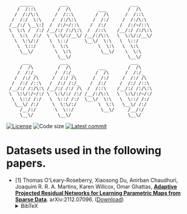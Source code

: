 <!-- # datasets -->

	     _____          ___                       ___     
	    /  /::\        /  /\          ___        /  /\    
	   /  /:/\:\      /  /::\        /  /\      /  /::\   
	  /  /:/  \:\    /  /:/\:\      /  /:/     /  /:/\:\  
	 /__/:/ \__\:|  /  /:/~/::\    /  /:/     /  /:/~/::\ 
	 \  \:\ /  /:/ /__/:/ /:/\:\  /  /::\    /__/:/ /:/\:\
	  \  \:\  /:/  \  \:\/:/__\/ /__/:/\:\   \  \:\/:/__\/
	   \  \:\/:/    \  \::/      \__\/  \:\   \  \::/     
	    \  \::/      \  \:\           \  \:\   \  \:\     
	     \__\/        \  \:\           \__\/    \  \:\    
	                   \__\/                     \__\/    
	      ___           ___                       ___     
	     /  /\         /  /\          ___        /  /\    
	    /  /:/_       /  /:/_        /  /\      /  /:/_   
	   /  /:/ /\     /  /:/ /\      /  /:/     /  /:/ /\  
	  /  /:/ /::\   /  /:/ /:/_    /  /:/     /  /:/ /::\ 
	 /__/:/ /:/\:\ /__/:/ /:/ /\  /  /::\    /__/:/ /:/\:\
	 \  \:\/:/~/:/ \  \:\/:/ /:/ /__/:/\:\   \  \:\/:/~/:/
	  \  \::/ /:/   \  \::/ /:/  \__\/  \:\   \  \::/ /:/ 
	   \__\/ /:/     \  \:\/:/        \  \:\   \__\/ /:/  
	     /__/:/       \  \::/          \__\/     /__/:/   
	     \__\/         \__\/                     \__\/    


[![License](https://img.shields.io/github/license/aerolearn/datasets)](./LICENSE.md)
![Code size](https://img.shields.io/github/languages/code-size/aerolearn/datasets)
[![Latest commit](https://img.shields.io/github/last-commit/aerolearn/datases)](https://github.com/aerolearn/datasets/commits/main)

# Datasets used in the following papers.

- \[1\] Thomas O'Leary-Roseberry, Xiaosong Du, Anirban Chaudhuri, Joaquim R. R. A. Martins, Karen Willcox, Omar Ghattas,
[**Adaptive Projected Residual Networks for Learning Parametric Maps from Sparse Data**](https://arxiv.org/abs/2112.07096).
arXiv:2112.07096.
([Download](https://arxiv.org/pdf/2112.07096.pdf))<details><summary>BibTeX</summary><pre>
@article{OLearyRoseberryDuChaudhuriEtAl2021,
  title={Adaptive Projected Residual Networks for Learning Parametric Maps from Sparse Data},
  author={O'Leary-Roseberry, Thomas and Du, Xiaosong, and Chaudhuri, Anirban, and Martins Joaqium R. R. A., and Willcox, Karen, and Ghattas, Omar},
  journal={arXiv preprint arXiv:2112.07096},
  year={2021}
}
}</pre></details>